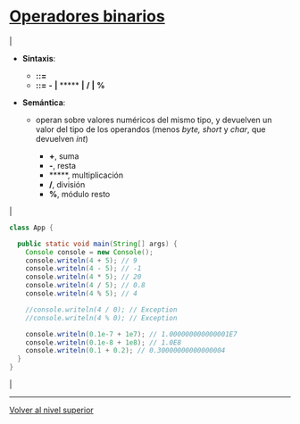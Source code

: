 # [Operadores binarios](../u3binaryOperators/README.md)






| 
* **Sintaxis**:


	+ *<expresion>* **::=** *<expresion>* *<operadorAritmetico>* *<expresion>*
	+ *<operadorAritmetico>* **::=** **-** **|** ***** **|** **/** **|** **%**

* **Semántica**:


	+ operan sobre valores numéricos del mismo tipo, y devuelven un valor del tipo de los operandos (menos *byte, short* y *char*, que devuelven *int*)
	
	
		- **+**, suma
		- **-**, resta
		- *****, multiplicación
		- **/**, división
		- **%**, módulo resto



 | 


```java
class App {

  public static void main(String[] args) {
    Console console = new Console();
    console.writeln(4 + 5); // 9
    console.writeln(4 - 5); // -1
    console.writeln(4 * 5); // 20
    console.writeln(4 / 5); // 0.8
    console.writeln(4 % 5); // 4

    //console.writeln(4 / 0); // Exception
    //console.writeln(4 % 0); // Exception

    console.writeln(0.1e-7 + 1e7); // 1.000000000000001E7
    console.writeln(0.1e-8 + 1e8); // 1.0E8
    console.writeln(0.1 + 0.2); // 0.30000000000000004
  }
}
```


 |


---

[Volver al nivel superior](../README.md)

